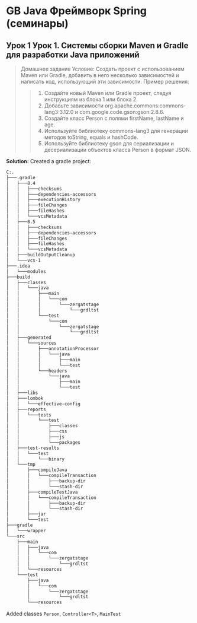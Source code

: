 # GB Java Фреймворк Spring (семинары)
## Урок 1 Урок 1. Системы сборки Maven и Gradle для разработки Java приложений

> Домашнее задание
Условие:
Создать проект с использованием Maven или Gradle, добавить в него несколько зависимостей и написать код, использующий эти зависимости.
Пример решения:
>>1. Создайте новый Maven или Gradle проект, следуя инструкциям из блока 1 или блока 2.
>>1. Добавьте зависимости org.apache.commons:commons-lang3:3.12.0 и com.google.code.gson:gson:2.8.6.
>>1. Создайте класс Person с полями firstName, lastName и age.
>>1. Используйте библиотеку commons-lang3 для генерации методов toString, equals и hashCode.
>>1. Используйте библиотеку gson для сериализации и десериализации объектов класса Person в формат JSON.  

**Solution:** 
Created a gradle project:
```bash  
C:.
├───.gradle
│   ├───8.4
│   │   ├───checksums
│   │   ├───dependencies-accessors
│   │   ├───executionHistory
│   │   ├───fileChanges
│   │   ├───fileHashes
│   │   └───vcsMetadata
│   ├───8.5
│   │   ├───checksums
│   │   ├───dependencies-accessors
│   │   ├───fileChanges
│   │   ├───fileHashes
│   │   └───vcsMetadata
│   ├───buildOutputCleanup
│   └───vcs-1
├───.idea
│   └───modules
├───build
│   ├───classes
│   │   └───java
│   │       ├───main
│   │       │   └───com
│   │       │       └───zergatstage
│   │       │           └───grdltst
│   │       └───test
│   │           └───com
│   │               └───zergatstage
│   │                   └───grdltst
│   ├───generated
│   │   └───sources
│   │       ├───annotationProcessor
│   │       │   └───java
│   │       │       ├───main
│   │       │       └───test
│   │       └───headers
│   │           └───java
│   │               ├───main
│   │               └───test
│   ├───libs
│   ├───lombok
│   │   └───effective-config
│   ├───reports
│   │   └───tests
│   │       └───test
│   │           ├───classes
│   │           ├───css
│   │           ├───js
│   │           └───packages
│   ├───test-results
│   │   └───test
│   │       └───binary
│   └───tmp
│       ├───compileJava
│       │   └───compileTransaction
│       │       ├───backup-dir
│       │       └───stash-dir
│       ├───compileTestJava
│       │   └───compileTransaction
│       │       ├───backup-dir
│       │       └───stash-dir
│       ├───jar
│       └───test
├───gradle
│   └───wrapper
└───src
    ├───main
    │   ├───java
    │   │   └───com
    │   │       └───zergatstage
    │   │           └───grdltst
    │   └───resources
    └───test
        ├───java
        │   └───com
        │       └───zergatstage
        │           └───grdltst
        └───resources
```

Added classes ```Person```, ```Controller<T>```, ```MainTest```